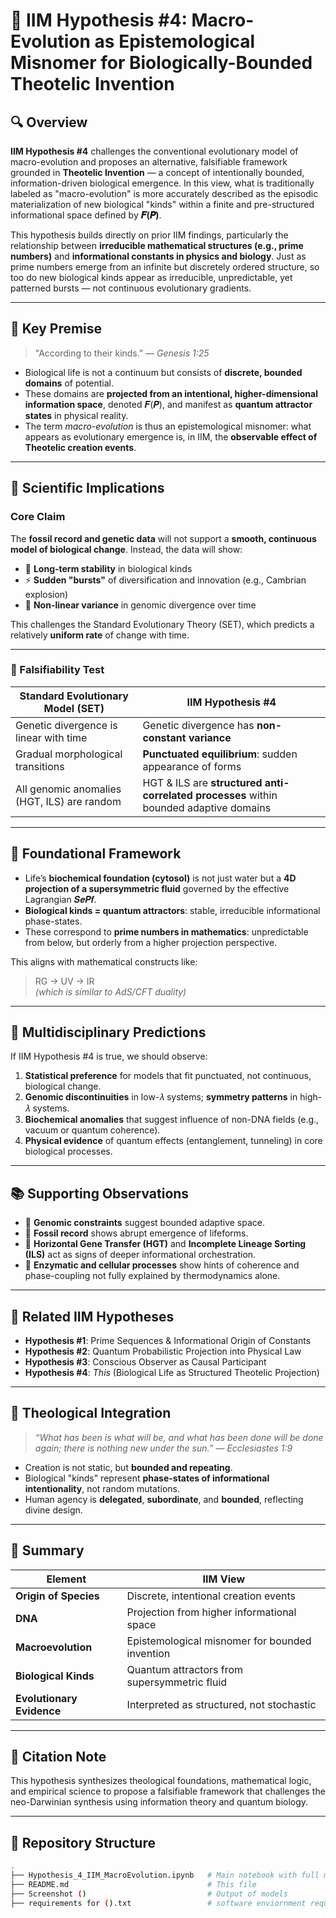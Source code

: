 # 📘 IIM Hypothesis #4: Macro-Evolution as Epistemological Misnomer for Biologically-Bounded Theotelic Invention

## 🔍 Overview

**IIM Hypothesis #4** challenges the conventional evolutionary model of macro-evolution and proposes an alternative, falsifiable framework grounded in **Theotelic Invention** — a concept of intentionally bounded, information-driven biological emergence. In this view, what is traditionally labeled as "macro-evolution" is more accurately described as the episodic materialization of new biological "kinds" within a finite and pre-structured informational space defined by **𝑭(𝑷)**.

This hypothesis builds directly on prior IIM findings, particularly the relationship between **irreducible mathematical structures (e.g., prime numbers)** and **informational constants in physics and biology**. Just as prime numbers emerge from an infinite but discretely ordered structure, so too do new biological kinds appear as irreducible, unpredictable, yet patterned bursts — not continuous evolutionary gradients.

---

## 📜 Key Premise

> "According to their kinds." — *Genesis 1:25*

- Biological life is not a continuum but consists of **discrete, bounded domains** of potential.
- These domains are **projected from an intentional, higher-dimensional information space**, denoted 𝑭(𝑷), and manifest as **quantum attractor states** in physical reality.
- The term *macro-evolution* is thus an epistemological misnomer: what appears as evolutionary emergence is, in IIM, the **observable effect of Theotelic creation events**.

---

## 🔬 Scientific Implications

### Core Claim

The **fossil record and genetic data** will not support a **smooth, continuous model of biological change**. Instead, the data will show:

- 🧬 **Long-term stability** in biological kinds
- ⚡ **Sudden "bursts"** of diversification and innovation (e.g., Cambrian explosion)
- 🚫 **Non-linear variance** in genomic divergence over time

This challenges the Standard Evolutionary Theory (SET), which predicts a relatively **uniform rate** of change with time.

---

### 📐 Falsifiability Test

| Standard Evolutionary Model (SET) | IIM Hypothesis #4 |
|----------------------------------|-------------------|
| Genetic divergence is linear with time | Genetic divergence has **non-constant variance** |
| Gradual morphological transitions | **Punctuated equilibrium**: sudden appearance of forms |
| All genomic anomalies (HGT, ILS) are random | HGT & ILS are **structured anti-correlated processes** within bounded adaptive domains |

---

## 🧠 Foundational Framework

- Life’s **biochemical foundation (cytosol)** is not just water but a **4D projection of a supersymmetric fluid** governed by the effective Lagrangian 𝑺𝒆𝑷𝒇.
- **Biological kinds = quantum attractors**: stable, irreducible informational phase-states.
- These correspond to **prime numbers in mathematics**: unpredictable from below, but orderly from a higher projection perspective.

This aligns with mathematical constructs like:

> RG → UV → IR  
> *(which is similar to AdS/CFT duality)*

---

## 🧪 Multidisciplinary Predictions

If IIM Hypothesis #4 is true, we should observe:

1. **Statistical preference** for models that fit punctuated, not continuous, biological change.
2. **Genomic discontinuities** in low-𝜆 systems; **symmetry patterns** in high-𝜆 systems.
3. **Biochemical anomalies** that suggest influence of non-DNA fields (e.g., vacuum or quantum coherence).
4. **Physical evidence** of quantum effects (entanglement, tunneling) in core biological processes.

---

## 📚 Supporting Observations

- 🧬 **Genomic constraints** suggest bounded adaptive space.
- 🦴 **Fossil record** shows abrupt emergence of lifeforms.
- 🔄 **Horizontal Gene Transfer (HGT)** and **Incomplete Lineage Sorting (ILS)** act as signs of deeper informational orchestration.
- 🧫 **Enzymatic and cellular processes** show hints of coherence and phase-coupling not fully explained by thermodynamics alone.

---

## 🔗 Related IIM Hypotheses

- **Hypothesis #1**: Prime Sequences & Informational Origin of Constants  
- **Hypothesis #2**: Quantum Probabilistic Projection into Physical Law  
- **Hypothesis #3**: Conscious Observer as Causal Participant  
- **Hypothesis #4**: *This* (Biological Life as Structured Theotelic Projection)

---

## 📖 Theological Integration

> *“What has been is what will be, and what has been done will be done again; there is nothing new under the sun.”* — *Ecclesiastes 1:9*

- Creation is not static, but **bounded and repeating**.
- Biological "kinds" represent **phase-states of informational intentionality**, not random mutations.
- Human agency is **delegated**, **subordinate**, and **bounded**, reflecting divine design.

---

## 🧩 Summary

| Element | IIM View |
|--------|----------|
| **Origin of Species** | Discrete, intentional creation events |
| **DNA** | Projection from higher informational space |
| **Macroevolution** | Epistemological misnomer for bounded invention |
| **Biological Kinds** | Quantum attractors from supersymmetric fluid |
| **Evolutionary Evidence** | Interpreted as structured, not stochastic |

---

## 📎 Citation Note

This hypothesis synthesizes theological foundations, mathematical logic, and empirical science to propose a falsifiable framework that challenges the neo-Darwinian synthesis using information theory and quantum biology.

---

## 📂 Repository Structure

```bash
.
├── Hypothesis_4_IIM_MacroEvolution.ipynb   # Main notebook with full model (NO OUTPUTS)
├── README.md                               # This file
├── Screenshot ()                           # Output of models
├── requirements for ().txt                 # software enviornment requirement files
